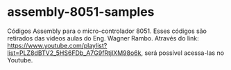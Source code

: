 # assembly-8051-samples
Códigos Assembly para o micro-controlador 8051. Esses códigos são retirados das videos aulas do Eng. Wagner Rambo. Através do link: https://www.youtube.com/playlist?list=PLZ8dBTV2_5HS6FDb_A7G9fRtjlXM98o6k, será possível acessa-las no Youtube.
